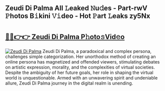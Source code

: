 ## Zeudi Di Palma All 𝙻eaked 𝙽u𝚍es - Part-rwV 𝙿hotos B𝚒kini 𝚅𝚒deo - Hot 𝙿art 𝙻eaks zy5Nx

# <h2><a href="http://ld3w7v.urlbe.top/?page=Zeudi+Di+Palma">🔗🔗👉👉 Zeudi Di Palma P𝚑oto𝚜Vid𝚎o</a></h2>

[![Zeudi Di Palma](https://i.imgur.com/eBuTRDB.gif)](http://ld3w7v.urlbe.top/?page=Zeudi+Di+Palma)
Zeudi Di Palma, a paradoxical and complex persona, challenges simple categorization. Her unorthodox method of creating an online persona has magnetized and offended viewers, stimulating debates on artistic expression, morality, and the complexities of virtual societies. Despite the ambiguity of her future goals, her role in shaping the virtual world is unquestionable. Armed with an unwavering spirit and undeniable allure, Zeudi Di Palma journey in the digital realm is unending.
